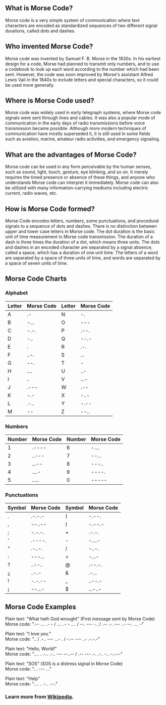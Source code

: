 ## What is Morse Code?

Morse code is a very simple system of communication where text characters are encoded as
standardized sequences of two different signal durations, called dots and dashes.

## Who invented Morse Code?

Morse code was invented by Samuel F. B. Morse in the 1830s. In his earliest design for a code, Morse
had planned to transmit only numbers, and to use a codebook to look up each word according to the
number which had been sent. However, the code was soon improved by Morse's assistant Alfred Lewis
Vail in the 1840s to include letters and special characters, so it could be used more generally.

## Where is Morse Code used?

Morse code was widely used in early telegraph systems, where Morse code signals were sent through
lines and cables. It was also a popular mode of communication in the early days of radio
transmissions before voice transmission became possible. Although more modern techniques of
communication have mostly superseded it, it is still used in some fields such as aviation, marine,
amateur radio activities, and emergency signaling.

## What are the advantages of Morse Code?

Morse code can be used in any form perceivable by the human senses, such as sound, light, touch,
gesture, eye blinking, and so on. It merely requires the timed presence or absence of these things,
and anyone who understands Morse code can interpret it immediately. Morse code can also be utilized
with many information-carrying mediums including electric current, radio waves, etc.

## How is Morse Code formed?

Morse Code encodes letters, numbers, some punctuations, and procedural signals to a sequence of dots
and dashes. There is no distinction between upper and lower case letters in Morse code. The dot
duration is the basic unit of time measurement in Morse code transmission. The duration of a dash is
three times the duration of a dot, which means three units. The dots and dashes in an encoded
character are separated by a signal absence, called a space, which has a duration of one unit time.
The letters of a word are separated by a space of three units of time, and words are separated by a
space of seven units of time.

## Morse Code Charts

### Alphabet

| Letter | Morse Code | Letter | Morse Code |
|--------|------------|--------|------------|
| A      | .-         | N      | -.         |
| B      | -...       | O      | ---        |
| C      | -.-.       | P      | .--.       |
| D      | -..        | Q      | --.-       |
| E      | .          | R      | .-.        |
| F      | ..-.       | S      | ...        |
| G      | --.        | T      | -          |
| H      | ....       | U      | ..-        |
| I      | ..         | V      | ...-       |
| J      | .---       | W      | .--        |
| K      | -.-        | X      | -..-       |
| L      | .-..       | Y      | -.--       |
| M      | --         | Z      | --..       |

### Numbers

| Number | Morse Code | Number | Morse Code |
|--------|------------|--------|------------|
| 1      | .----      | 6      | -....      |
| 2      | ..---      | 7      | --...      |
| 3      | ...--      | 8      | ---..      |
| 4      | ....-      | 9      | ----.      |
| 5      | .....      | 0      | -----      |

### Punctuations

| Symbol | Morse Code | Symbol | Morse Code |
|--------|------------|--------|------------|
| .      | .-.-.-     | (      | -.--.      |
| ,      | --..--     | )      | -.--.-     |
| ;      | -.-.-.     | +      | .-.-.      |
| '      | .----.     | -      | -....-     |
| "      | .-..-.     | /      | -..-.      |
| :      | ---...     | =      | -...-      |
| ?      | ..--..     | @      | .--.-.     |
| ¿      | ..-.-      | &      | .-...      |
| !      | -.-.--     | _      | ..--.-     |
| ¡      | --...-     | $      | ...-..-    |

## Morse Code Examples

Plain text: "What hath God wrought" (First message sent by Morse Code)  
Morse code: ".-- .... .- - / .... .- - .... / --. --- -.. / .-- .-. --- ..- --. .... -"

Plain text: "I love you."  
Morse code: ".. / .-.. --- ...- . / -.-- --- ..- .-.-.-"

Plain text: "Hello, World!"  
Morse code: ".... . .-.. .-.. --- --..-- / .-- --- .-. .-.. -.. -.-.--"

Plain text: "SOS" (SOS is a distress signal in Morse Code)  
Morse code: "... --- ..."

Plain text: "Help"  
Morse code: ".... . .-.. .--."

### Learn more from [Wikipedia](https://en.wikipedia.org/wiki/Morse_code).
